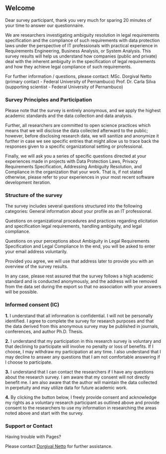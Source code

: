 ## Welcome

Dear survey participant, thank you very much for sparing 20 minutes of your time to answer our questionnaire.

We are researchers investigating ambiguity resolution in legal requirements specification and the compliance of such requirements with data protection laws under the perspective of  IT professionals with practical experience in Requirements Engineering, Business Analysis, or System Analysis. This survey results will help us understand how companies (public and private) deal with the inherent ambiguity in the specification of legal requirements and how they achieve legal compliance of such requirements.

For further information / questions, please contact: 
  MSc. Dorgival Netto (primary contact - Federal University of Pernambuco)
  Prof. Dr. Carla Silva (supporting scientist - Federal University of Pernambuco) 


### Survey Principles and Participation

Please note that the survey is entirely anonymous, and we apply the highest academic standards and the data collection and data analysis.

Further, all researchers are committed to open science practices which means that we will disclose the data collected afterward to the public; however, before disclosing research data, we will sanitize and anonymize it further in case we see specific entries that might allow us to trace back the responses given to a specific organizational setting or professional.

Finally, we will ask you a series of specific questions directed at your experiences made in projects with Data Protection Laws, Privacy Requirements Specification, Addressing Ambiguity Resolution, and Compliance in the organization that your work. That is, if not stated otherwise, please refer to your experiences in your most recent software development iteration.


### Structure of the survey

The survey includes several questions structured into the following categories: General information about your profile as an IT professional.

Questions on organizational procedures and practices regarding elicitation and specification legal requirements, handling ambiguity, and legal compliance.

Questions on your perceptions about Ambiguity in Legal Requirements Specification and Legal Compliance In the end, you will be asked to enter your email address voluntarily.

Provided you agree, we will use that address later to provide you with an overview of the survey results.

In any case, please rest assured that the survey follows a high academic standard and is conducted anonymously, and the address will be removed from the data set during the export so that no association with your answers will be possible.  


### Informed consent (IC)

**1.** I understand that all information is confidential. I will not be personally identified. I agree to complete the survey for research purposes and that the data derived from this anonymous survey may be published in journals, conferences, and author Ph.D. Thesis.

**2.** I understand that my participation in this research survey is voluntary and that declining to participate will involve no penalty or loss of benefits. If I choose, I may withdraw my participation at any time. I also understand that I may decline to answer any questions that I am not comfortable answering if I choose to participate.

**3.** I understand that I can contact the researchers if I have any questions about the research survey. I am aware that my consent will not directly benefit me. I am also aware that the author will maintain the data collected in perpetuity and may utilize data for future academic work.

**4.** By clicking the button below, I freely provide consent and acknowledge my rights as a voluntary research participant as outlined above and provide consent to the researchers to use my information in researching the areas noted above and start with the survey.


### Support or Contact

Having trouble with Pages? 

<p>Please contact <a href="mailto:dpsn2@cin.ufpe.br">Dorgival Netto</a> for further assistance.</p>
